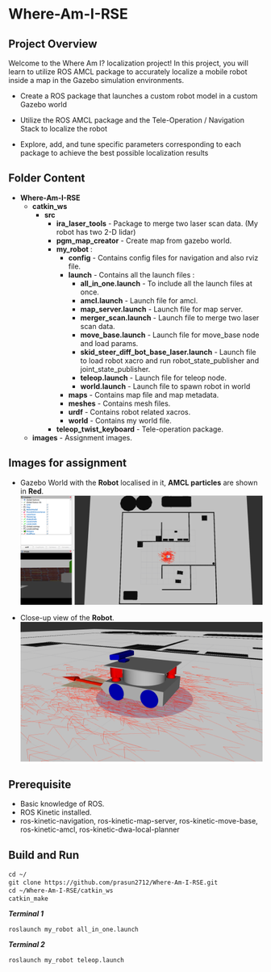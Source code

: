 # Where-Am-I-RSE

## Project Overview
Welcome to the Where Am I? localization project! In this project, you will learn to utilize ROS AMCL package to accurately localize a mobile robot inside a map in the Gazebo simulation environments.

* Create a ROS package that launches a custom robot model in a custom Gazebo world

* Utilize the ROS AMCL package and the Tele-Operation / Navigation Stack to localize the robot

* Explore, add, and tune specific parameters corresponding to each package to achieve the best possible localization results

## Folder Content
* **Where-Am-I-RSE**
    * **catkin_ws**
        * **src**
            * **ira_laser_tools** - Package to merge two laser scan data. (My robot has two 2-D lidar)
            * **pgm_map_creator** - Create map from gazebo world.
            * **my_robot** :
                * **config** - Contains config files for navigation and also rviz file.
                * **launch** - Contains all the launch files :
                    * **all_in_one.launch** - To include all the launch files at once.
                    * **amcl.launch** - Launch file for amcl.
                    * **map_server.launch** - Launch file for map server.
                    * **merger_scan.launch** - Launch file to merge two laser scan data.
                    * **move_base.launch** - Launch file for move_base node and load params.
                    * **skid_steer_diff_bot_base_laser.launch** - Launch file to load robot xacro and run robot_state_publisher and joint_state_publisher.
                    * **teleop.launch** - Launch file for teleop node.
                    * **world.launch** - Launch file to spawn robot in world
                * **maps** - Contains map file and map metadata.
                * **meshes** - Contains mesh files.
                * **urdf** - Contains robot related xacros.
                * **world** - Contains my world file.
            * **teleop_twist_keyboard** - Tele-operation package.
    * **images** - Assignment images.

## Images for assignment
* Gazebo World with the **Robot** localised in it, **AMCL particles** are shown in **Red**.
![](https://github.com/prasun2712/Where-Am-I-RSE/blob/main/images/world_and_robot_view.png "Gazebo World with the Robot localised in it, AMCL particles are shown in Red")

* Close-up view of the **Robot**.
![](https://github.com/prasun2712/Where-Am-I-RSE/blob/main/images/robot_closeup.png "Close-up view of the Robot")

## Prerequisite
* Basic knowledge of ROS.
* ROS Kinetic installed.
* ros-kinetic-navigation, ros-kinetic-map-server, ros-kinetic-move-base, ros-kinetic-amcl, ros-kinetic-dwa-local-planner
                            
## Build and Run
```
cd ~/
git clone https://github.com/prasun2712/Where-Am-I-RSE.git
cd ~/Where-Am-I-RSE/catkin_ws
catkin_make
```
***Terminal 1***
```
roslaunch my_robot all_in_one.launch
```
***Terminal 2***
```
roslaunch my_robot teleop.launch
```